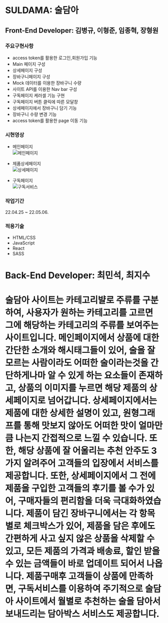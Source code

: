 # SULDAMA: 술담아

## Front-End Developer: 김병규, 이형준, 임종혁, 장형원

### 주요구현사항
 - access token를 활용한 로그인,회원가입 기능 
 - Main 페이지 구성
 - 상세페이지 구성
 - 장바구니페이지 구성
 - Mock 데이터를 이용한 장바구니 수량
 - 사이트 API를 이용한 Nav bar 구성
 - 구독페이지 케러셀 기능 구현 
 - 구독페이지 버튼 클릭에 따른 모달창 
 - 상세페이지에서 장바구니 담기 기능
 - 장바구니 수량 변경 기능
 - access token를 활용한 page 이동 기능

### 시현영상
- 메인페이지<br/>
![메인페이지](https://user-images.githubusercontent.com/92970761/167074660-bd8002da-9e96-41a4-8ffc-b189f46d6c8c.gif)

- 제품상세페이지<br/>
![상세페이지](https://user-images.githubusercontent.com/102006782/167239491-2bd7b3df-6eb8-424c-8f2c-00dff2a5c2d1.gif)

- 구독페이지<br/>
![구독서비스](https://user-images.githubusercontent.com/92970761/167074918-6288c0fd-d97e-4228-a894-60b030bed81c.gif)


### 작업기간
22.04.25 ~ 22.05.06.

### 적용기술
- HTML/CSS
- JavaScript
- React
- SASS


# Back-End Developer: 최민석, 최지수

# 술담아 사이트는 카테고리뱔로 주류를 구분하여, 사용자가 원하는 카테고리를 고르면 그에 해당하는 카테고리의 주류를 보여주는 사이트입니다. 메인페이지에서 상품에 대한 간단한 소개와 해시태그들이 있어, 술을 잘 모르는 사람이라도 어떠한 술이라는것을 간단하게나마 알 수 있게 하는 요소들이 존재하고, 상품의 이미지를 누르면 해당 제품의 상세페이지로 넘어갑니다. 상세페이지에서는 제품에 대한 상세한 설명이 있고, 원형그래프를 통해 맛보지 않아도 어떠한 맛이 얼마만큼 나는지 간접적으로 느낄 수 있습니다. 또한, 해당 상품에 잘 어울리는 추천 안주도 3가지 알려주어 고객들의 입장에서 서비스를 제공합니다. 또한, 상세페이지에서 그 전에 제품을 구입한 고객들의 후기를 볼 수가 있어, 구매자들의 편리함을 더욱 극대화하였습니다. 제품이 담긴 장바구니에서는 각 항목별로 체크박스가 있어, 제품을 담은 후에도 간편하게 사고 싶지 않은 상품을 삭제할 수 있고, 모든 제품의 가격과 배송료, 할인 받을 수 있는 금액들이 바로 업데이트 되어서 나옵니다. 제품구매후 고객들이 상품에 만족하면, 구독서비스를 이용하여 주기적으로 술담아 사이트에서 월별로 추천하는 술을 담아서 보내드리는 담아박스 서비스도 제공합니다.
